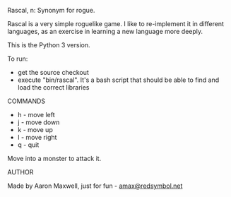 Rascal, n: Synonym for rogue.

Rascal is a very simple roguelike game. I like to re-implement it in
different languages, as an exercise in learning a new language more
deeply.

This is the Python 3 version.

To run:
 - get the source checkout
 - execute "bin/rascal". It's a bash script that should be 
   able to find and load the correct libraries

COMMANDS

 * h - move left
 * j - move down
 * k - move up
 * l - move right
 * q - quit

Move into a monster to attack it.

AUTHOR

Made by Aaron Maxwell, just for fun - amax@redsymbol.net
